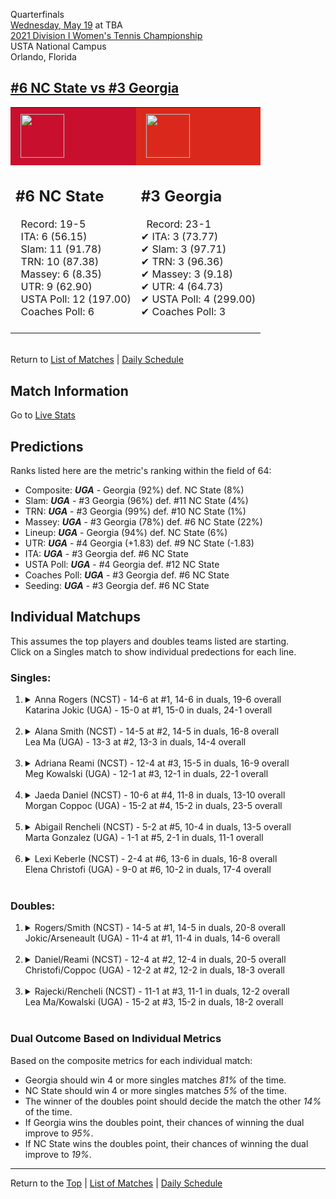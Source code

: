 Quarterfinals[](#top)<a name="top"></a>  
[Wednesday, May 19](../../schedule/05-19.md) at TBA  
[2021 Division I Women's Tennis Championship](../index.md)  
USTA National Campus  
Orlando, Florida  
## [#6 NC State vs #3 Georgia](https://www.ncaa.com/game/5833705)  

<table><tr style="background-color: #d9d9d9 !important"><td style="background-color: #C8102E !important"><img src="https://www.ncaa.com/sites/default/files/images/logos/schools/n/north-carolina-st.70.png" width="70" height="70" style="padding: 8px;" /></td><td style="background-color: #DA291C !important"><img src="https://www.ncaa.com/sites/default/files/images/logos/schools/g/georgia.70.png" width="70" height="70" style="padding: 8px;" /></td></tr><tr>
<td>  

<h2>#6 NC State</h2>  
&nbsp; Record: 19-5<br>  
&nbsp; ITA: 6 (56.15)<br>  
&nbsp; Slam: 11 (91.78)<br>  
&nbsp; TRN: 10 (87.38)<br>  
&nbsp; Massey: 6 (8.35)<br>  
&nbsp; UTR: 9 (62.90)<br>  
&nbsp; USTA Poll: 12 (197.00)<br>  
&nbsp; Coaches Poll: 6<br>  
<br>  

</td>
<td>  

<h2>#3 Georgia</h2>  
&nbsp; Record: 23-1<br>  
&#10004; ITA: 3 (73.77)<br>  
&#10004; Slam: 3 (97.71)<br>  
&#10004; TRN: 3 (96.36)<br>  
&#10004; Massey: 3 (9.18)<br>  
&#10004; UTR: 4 (64.73)<br>  
&#10004; USTA Poll: 4 (299.00)<br>  
&#10004; Coaches Poll: 3<br>  
<br>  

</td>
</tr></table>  


<br>Return to [List of Matches](../index.md) &#124; [Daily Schedule](../../schedule/05-19.md)

## Match Information  
Go to [Live Stats](http://scores.tennisticker.de/usa/ustanc/conf/lp.html?lid=83)  

## Predictions  

Ranks listed here are the metric's ranking within the field of 64:  
- Composite: ***UGA*** - Georgia (92%) def. NC State (8%)  
- Slam: ***UGA*** - #3 Georgia (96%) def. #11 NC State (4%)  
- TRN: ***UGA*** - #3 Georgia (99%) def. #10 NC State (1%)  
- Massey: ***UGA*** - #3 Georgia (78%) def. #6 NC State (22%)  
- Lineup: ***UGA*** - Georgia (94%) def. NC State (6%)  
- UTR: ***UGA*** - #4 Georgia (+1.83) def. #9 NC State (-1.83)  
- ITA: ***UGA*** - #3 Georgia def. #6 NC State  
- USTA Poll: ***UGA*** - #4 Georgia def. #12 NC State  
- Coaches Poll: ***UGA*** - #3 Georgia def. #6 NC State  
- Seeding: ***UGA*** - #3 Georgia def. #6 NC State  

## Individual Matchups  
This assumes the top players and doubles teams listed are starting.  
Click on a Singles match to show individual predections for each line.  

### Singles:  

<ol>
<li><details>
<summary markdown="span">Anna Rogers (NCST) - 14-6 at #1, 14-6 in duals, 19-6 overall<br>Katarina Jokic (UGA) - 15-0 at #1, 15-0 in duals, 24-1 overall</summary>
<h4>Predictions</h4><ul>
<li>Composite: <b><i>UGA</i></b> - Jokic (76%) def. Rogers (24%)</li>  
<li>Slam: <b><i>UGA</i></b> - Jokic (78%) def. Rogers (22%)</li>  
<li>TRN: <b><i>UGA</i></b> - Jokic (85%) def. Rogers (15%)</li>  
<li>Massey: <b><i>UGA</i></b> - Jokic (59%) def. Rogers (41%)</li>  
<li>UTR: <b><i>UGA</i></b> - Jokic (81%) def. Rogers (19%)</li>  
<li>ITA: <b><i>UGA</i></b> - Jokic (60.56) def. Rogers (48.19)</li>  
</ul>
</details>&nbsp;</li>
<li><details>
<summary markdown="span">Alana Smith (NCST) - 14-5 at #2, 14-5 in duals, 16-8 overall<br>Lea Ma (UGA) - 13-3 at #2, 13-3 in duals, 14-4 overall</summary>
<h4>Predictions</h4><ul>
<li>Composite: <b><i>UGA</i></b> - Ma (69%) def. Smith (31%)</li>  
<li>Slam: <b><i>UGA</i></b> - Ma (75%) def. Smith (25%)</li>  
<li>TRN: <b><i>UGA</i></b> - Ma (71%) def. Smith (29%)</li>  
<li>Massey: <b><i>UGA</i></b> - Ma (59%) def. Smith (41%)</li>  
<li>UTR: <b><i>UGA</i></b> - Ma (70%) def. Smith (30%)</li>  
<li>ITA: <b><i>NCST</i></b> - Smith (22.32) def. Ma (11.14)</li>  
</ul>
</details>&nbsp;</li>
<li><details>
<summary markdown="span">Adriana Reami (NCST) - 12-4 at #3, 15-5 in duals, 16-9 overall<br>Meg Kowalski (UGA) - 12-1 at #3, 12-1 in duals, 22-1 overall</summary>
<h4>Predictions</h4><ul>
<li>Composite: <b><i>UGA</i></b> - Kowalski (79%) def. Reami (21%)</li>  
<li>Slam: <b><i>UGA</i></b> - Kowalski (80%) def. Reami (20%)</li>  
<li>TRN: <b><i>UGA</i></b> - Kowalski (86%) def. Reami (14%)</li>  
<li>Massey: <b><i>UGA</i></b> - Kowalski (73%) def. Reami (27%)</li>  
<li>UTR: <b><i>UGA</i></b> - Kowalski (76%) def. Reami (24%)</li>  
<li>ITA: <b><i>UGA</i></b> - Kowalski (23.73) def. Reami (4.00)</li>  
</ul>
</details>&nbsp;</li>
<li><details>
<summary markdown="span">Jaeda Daniel (NCST) - 10-6 at #4, 11-8 in duals, 13-10 overall<br>Morgan Coppoc (UGA) - 15-2 at #4, 15-2 in duals, 23-5 overall</summary>
<h4>Predictions</h4><ul>
<li>Composite: <b><i>UGA</i></b> - Coppoc (77%) def. Daniel (23%)</li>  
<li>Slam: <b><i>UGA</i></b> - Coppoc (78%) def. Daniel (22%)</li>  
<li>TRN: <b><i>UGA</i></b> - Coppoc (83%) def. Daniel (17%)</li>  
<li>Massey: <b><i>UGA</i></b> - Coppoc (71%) def. Daniel (29%)</li>  
<li>UTR: <b><i>UGA</i></b> - Coppoc (74%) def. Daniel (26%)</li>  
<li>ITA: <b><i>UGA</i></b> - Coppoc (8.66) def. Daniel (1.87)</li>  
</ul>
</details>&nbsp;</li>
<li><details>
<summary markdown="span">Abigail Rencheli (NCST) - 5-2 at #5, 10-4 in duals, 13-5 overall<br>Marta Gonzalez (UGA) - 1-1 at #5, 2-1 in duals, 11-1 overall</summary>
<h4>Predictions</h4><ul>
<li>Composite: <b><i>UGA</i></b> - Gonzalez (79%) def. Rencheli (21%)</li>  
<li>Slam: <b><i>UGA</i></b> - Gonzalez (83%) def. Rencheli (17%)</li>  
<li>TRN: <b><i>UGA</i></b> - Gonzalez (87%) def. Rencheli (13%)</li>  
<li>Massey: <b><i>UGA</i></b> - Gonzalez (66%) def. Rencheli (34%)</li>  
<li>UTR: <b><i>UGA</i></b> - Gonzalez (80%) def. Rencheli (20%)</li>  
<li>ITA: <b><i>UGA</i></b> - Gonzalez (11.71) def. Rencheli (7.12)</li>  
</ul>
</details>&nbsp;</li>
<li><details>
<summary markdown="span">Lexi Keberle (NCST) - 2-4 at #6, 13-6 in duals, 16-8 overall<br>Elena Christofi (UGA) - 9-0 at #6, 10-2 in duals, 17-4 overall</summary>
<h4>Predictions</h4><ul>
<li>Composite: <b><i>UGA</i></b> - Christofi (61%) def. Keberle (39%)</li>  
<li>Slam: <b><i>UGA</i></b> - Christofi (62%) def. Keberle (38%)</li>  
<li>TRN: <b><i>UGA</i></b> - Christofi (59%) def. Keberle (41%)</li>  
<li>Massey: <b><i>UGA</i></b> - Christofi (53%) def. Keberle (47%)</li>  
<li>UTR: <b><i>UGA</i></b> - Christofi (68%) def. Keberle (32%)</li>  
<li>ITA: <b><i>UGA</i></b> - Christofi (2.36) def. Keberle (1.71)</li>  
</ul>
</details>&nbsp;</li>
</ol>

### Doubles:  

<ol>
<li><details>
<summary markdown="span">Rogers/Smith (NCST) - 14-5 at #1, 14-5 in duals, 20-8 overall<br>Jokic/Arseneault (UGA) - 11-4 at #1, 11-4 in duals, 14-6 overall</summary>
<br>Sorry, we don't have any metrics for this match
</details>&nbsp;</li>
<li><details>
<summary markdown="span">Daniel/Reami (NCST) - 12-4 at #2, 12-4 in duals, 20-5 overall<br>Christofi/Coppoc (UGA) - 12-2 at #2, 12-2 in duals, 18-3 overall</summary>
<br>Sorry, we don't have any metrics for this match
</details>&nbsp;</li>
<li><details>
<summary markdown="span">Rajecki/Rencheli (NCST) - 11-1 at #3, 11-1 in duals, 12-2 overall<br>Lea Ma/Kowalski (UGA) - 15-2 at #3, 15-2 in duals, 18-2 overall</summary>
<br>Sorry, we don't have any metrics for this match
</details>&nbsp;</li>
</ol>

### Dual Outcome Based on Individual Metrics  
  
Based on the composite metrics for each individual match:  
- Georgia should win 4 or more singles matches *81%* of the time.  
- NC State should win 4 or more singles matches *5%* of the time.  
- The winner of the doubles point should decide the match the other *14%* of the time.  
- If Georgia wins the doubles point, their chances of winning the dual improve to *95%*.  
- If NC State wins the doubles point, their chances of winning the dual improve to *19%*.  
  
------

Return to the [Top](#top) &#124; [List of Matches](../index.md) &#124; [Daily Schedule](../../schedule/05-19.md)  
